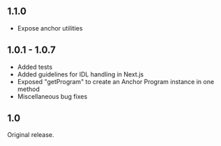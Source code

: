 ## 1.1.0

- Expose anchor utilities

## 1.0.1 - 1.0.7

- Added tests
- Added guidelines for IDL handling in Next.js
- Exposed "getProgram" to create an Anchor Program instance in one method
- Miscellaneous bug fixes

## 1.0

Original release.